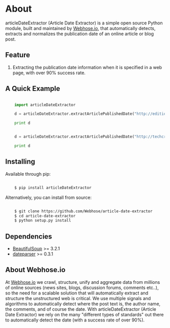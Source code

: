 About
=====

articleDateExtractor (Article Date Extractor) is a simple open source Python module, built and maintained by [Webhose.io](https://webhose.io), that automatically detects, extracts and normalizes the publication date of an online article or blog post.

## Feature


1.  Extracting the publication date information when it is specified in a web page, with over 90% success rate.


## A Quick Example


```python

    import articleDateExtractor

    d = articleDateExtractor.extractArticlePublishedDate("http://edition.cnn.com/2015/11/28/opinions/sutter-cop21-paris-preview-two-degrees/index.html")

    print d


    d = articleDateExtractor.extractArticlePublishedDate("http://techcrunch.com/2015/11/29/tyro-payments/")

    print d

```


## Installing

Available through pip:

```bash

    $ pip install articleDateExtractor
```
Alternatively, you can install from source:

```bash

    $ git clone https://github.com/Webhose/article-date-extractor
    $ cd article-date-extractor
    $ python setup.py install
```

## Dependencies

* [BeautifulSoup](http://www.crummy.com/software/BeautifulSoup/) >= 3.2.1
* [dateparser](https://github.com/scrapinghub/dateparser) >= 0.3.1


## About Webhose.io


At [Webhose.io](https://webhose.io) we crawl, structure, unify and aggregate data from millions of online sources (news sites, blogs, discussion forums, comments etc..), so the need for a
scalable solution that will automatically extract and structure the unstructured web is critical. We use multiple signals and algorithms to automatically detect where the post text is, the author name, the comments,
and of course the date. With articleDateExtractor (Article Date Extractor) we rely on the many "different types of standards" out there to automatically detect the date (with a success rate of over 90%).





